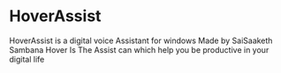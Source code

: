 # HoverAssist
HoverAssist is a digital voice Assistant for windows Made by SaiSaaketh Sambana Hover Is The Assist can which help you be productive in your digital life
